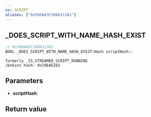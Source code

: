 ```yaml
---
ns: SCRIPT
aliases: ["0xF86AA3C56BA31381"]
---
```

## _DOES_SCRIPT_WITH_NAME_HASH_EXIST

```c
// 0xF86AA3C56BA31381
BOOL _DOES_SCRIPT_WITH_NAME_HASH_EXIST(Hash scriptHash);
```

```
formerly _IS_STREAMED_SCRIPT_RUNNING  
Jenkins hash: 0x19EAE282  
```

## Parameters
* **scriptHash**: 

## Return value
